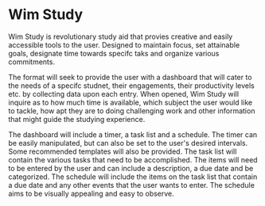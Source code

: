 # Wim Study

Wim Study is revolutionary study aid that provies creative and easily accessible tools to the user.
Designed to maintain focus, set attainable goals, designate time towards specifc taks and organize various commitments.

The format will seek to provide the user with a dashboard that will cater to the needs of a specifc studnet, 
their engagements, their productivity levels etc. by collecting data upon each entry. When opened, Wim Study
will inquire as to how much time is available, which subject the user would like to tackle, how apt they are 
to doing challenging work and other information that might guide the studying experience. 

The dashboard will include a timer, a task list and a schedule. The timer can be easily manipulated, but can 
also be set to the user's desired intervals. Some recommended templates will also be provided. The task list
will contain the various tasks that need to be accomplished. The items will need to be entered by the user and
can include a description, a due date and be categorized. The schedule will include the items on the task list
that contain a due date and any other events that the user wants to enter. The schedule aims to be visually
appealing and easy to observe. 
